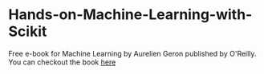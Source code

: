 # Hands-on-Machine-Learning-with-Scikit
Free e-book for Machine Learning by Aurelien Geron published by O'Reilly. You can checkout the book [here](http://shop.oreilly.com/product/0636920052289.do)
